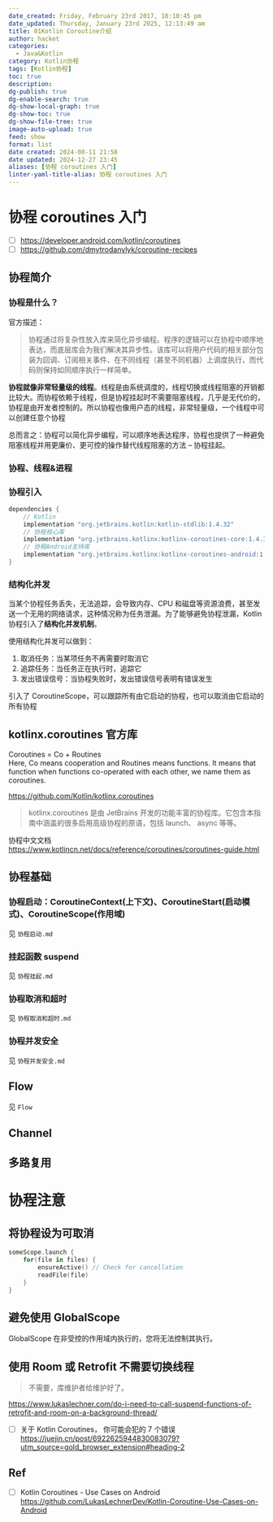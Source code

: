```yaml
---
date_created: Friday, February 23rd 2017, 10:10:45 pm
date_updated: Thursday, January 23rd 2025, 12:13:49 am
title: 01Kotlin Coroutine介绍
author: hacket
categories:
  - Java&Kotlin
category: Kotlin协程
tags: [Kotlin协程]
toc: true
description: 
dg-publish: true
dg-enable-search: true
dg-show-local-graph: true
dg-show-toc: true
dg-show-file-tree: true
image-auto-upload: true
feed: show
format: list
date created: 2024-08-11 21:58
date updated: 2024-12-27 23:45
aliases: [协程 coroutines 入门]
linter-yaml-title-alias: 协程 coroutines 入门
---
```


# 协程 coroutines 入门

- [ ] <https://developer.android.com/kotlin/coroutines>
- [ ] <https://github.com/dmytrodanylyk/coroutine-recipes>

## 协程简介

### 协程是什么？

官方描述：

> 协程通过将复杂性放入库来简化异步编程。程序的逻辑可以在协程中顺序地表达，而底层库会为我们解决其异步性。该库可以将用户代码的相关部分包装为回调、订阅相关事件、在不同线程（甚至不同机器）上调度执行，而代码则保持如同顺序执行一样简单。

**协程就像非常轻量级的线程**。线程是由系统调度的，线程切换或线程阻塞的开销都比较大。而协程依赖于线程，但是协程挂起时不需要阻塞线程，几乎是无代价的，协程是由开发者控制的。所以协程也像用户态的线程，非常轻量级，一个线程中可以创建任意个协程

总而言之：协程可以简化异步编程，可以顺序地表达程序，协程也提供了一种避免阻塞线程并用更廉价、更可控的操作替代线程阻塞的方法 – 协程挂起。

### 协程、线程&进程

### 协程引入

```groovy
dependencies {
    // Kotlin
    implementation "org.jetbrains.kotlin:kotlin-stdlib:1.4.32"
    // 协程核心库
    implementation "org.jetbrains.kotlinx:kotlinx-coroutines-core:1.4.3"
    // 协程Android支持库
    implementation "org.jetbrains.kotlinx:kotlinx-coroutines-android:1.4.3"
}
```

### 结构化并发

当某个协程任务丢失，无法追踪，会导致内存、CPU 和磁盘等资源浪费，甚至发送一个无用的网络请求，这种情况称为任务泄漏。为了能够避免协程泄漏，Kotlin 协程引入了**结构化并发机制**。

使用结构化并发可以做到：

1. 取消任务：当某项任务不再需要时取消它
2. 追踪任务：当任务正在执行时，追踪它
3. 发出错误信号：当协程失败时，发出错误信号表明有错误发生

引入了 CoroutineScope，可以跟踪所有由它启动的协程，也可以取消由它启动的所有协程

## kotlinx.coroutines 官方库

Coroutines = Co + Routines<br>Here, Co means cooperation and Routines means functions. It means that function when functions co-operated with each other, we name them as coroutines.

<https://github.com/Kotlin/kotlinx.coroutines>

> kotlinx.coroutines 是由 JetBrains 开发的功能丰富的协程库。它包含本指南中涵盖的很多启用高级协程的原语，包括 launch、 async 等等。

协程中文文档<br><https://www.kotlincn.net/docs/reference/coroutines/coroutines-guide.html>

## 协程基础

### 协程启动：CoroutineContext(上下文)、CoroutineStart(启动模式)、CoroutineScope(作用域)

见 `协程启动.md`

### 挂起函数 suspend

见 `协程挂起.md`

### 协程取消和超时

见 `协程取消和超时.md`

### 协程并发安全

见 `协程并发安全.md`

## Flow

见 `Flow`

## Channel

## 多路复用

# 协程注意

## 将协程设为可取消

```kotlin
someScope.launch {
    for(file in files) {
        ensureActive() // Check for cancellation 
        readFile(file)
    }
}
```

## 避免使用 GlobalScope

GlobalScope 在非受控的作用域内执行的，您将无法控制其执行。

## 使用 Room 或 Retrofit 不需要切换线程

> 不需要，库维护者给维护好了。

<https://www.lukaslechner.com/do-i-need-to-call-suspend-functions-of-retrofit-and-room-on-a-background-thread/>

- [ ] 关于 Kotlin Coroutines， 你可能会犯的 7 个错误<br><https://juejin.cn/post/6922625944830083079?utm_source=gold_browser_extension#heading-2>

## Ref

- [ ] Kotlin Coroutines - Use Cases on Android<br><https://github.com/LukasLechnerDev/Kotlin-Coroutine-Use-Cases-on-Android>
